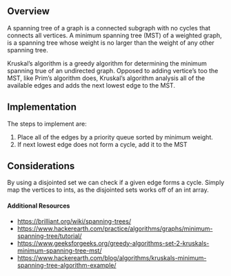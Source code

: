 ## Overview

A spanning tree of a graph is a connected subgraph with no cycles that connects all vertices.  A minimum spanning tree (MST) of a weighted graph, is a spanning tree whose weight is no larger than the weight of any other spanning tree.  

Kruskal’s algorithm is a greedy algorithm for determining the minimum spanning true of an undirected graph.  Opposed to adding vertice’s too the MST, like Prim’s algorithm does, Kruskal’s algorithm analysis all of the available edges and adds the next lowest edge to the MST.    

## Implementation

The steps to implement are:

1. Place all of the edges by a priority queue sorted by minimum weight.
2. If next lowest edge does not form a cycle, add it to the MST

## Considerations

By using a disjointed set we can check if a given edge forms a cycle.  Simply map the vertices to ints, as the disjointed sets works off of an int array.

#### Additional Resources

* https://brilliant.org/wiki/spanning-trees/
* https://www.hackerearth.com/practice/algorithms/graphs/minimum-spanning-tree/tutorial/
* https://www.geeksforgeeks.org/greedy-algorithms-set-2-kruskals-minimum-spanning-tree-mst/
* https://www.hackerearth.com/blog/algorithms/kruskals-minimum-spanning-tree-algorithm-example/
